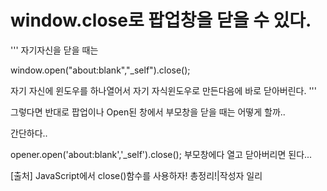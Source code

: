 # window.close로 팝업창을 닫을 수 있다.

'''
 자기자신을 닫을 때는

 window.open("about:blank","_self").close();

 자기 자신에 윈도우를 하나열어서 자기 자식윈도우로 만든다음에 바로 닫아버린다.
'''
 

 그렇다면 반대로 팝업이나 Open된 창에서 부모창을 닫을 때는 어떻게 할까..

  간단하다..

  opener.open('about:blank','_self').close();
  부모창에다 열고 닫아버리면 된다...
  
  
[출처] JavaScript에서 close()함수를 사용하자! 총정리!|작성자 일리
